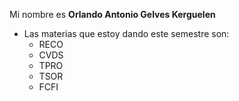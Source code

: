  Mi nombre es **Orlando Antonio Gelves Kerguelen**

+ Las materias que estoy dando este semestre son:
   - RECO
   - CVDS
   - TPRO
   - TSOR
   - FCFI
